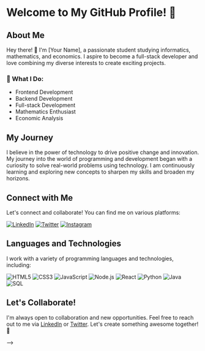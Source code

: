 # Welcome to My GitHub Profile! 🚀

## About Me

Hey there! 👋 I'm [Your Name], a passionate student studying informatics, mathematics, and economics. I aspire to become a full-stack developer and love combining my diverse interests to create exciting projects.

### 🌟 What I Do:
- Frontend Development
- Backend Development
- Full-stack Development
- Mathematics Enthusiast
- Economic Analysis

## My Journey

I believe in the power of technology to drive positive change and innovation. My journey into the world of programming and development began with a curiosity to solve real-world problems using technology. I am continuously learning and exploring new concepts to sharpen my skills and broaden my horizons.

## Connect with Me

Let's connect and collaborate! You can find me on various platforms:

[![LinkedIn](https://img.shields.io/badge/LinkedIn-Connect-blue?logo=linkedin&style=for-the-badge)](https://www.linkedin.com/in/your-linkedin-profile/)
[![Twitter](https://img.shields.io/badge/Twitter-Follow-1DA1F2?logo=twitter&style=for-the-badge)](https://twitter.com/your-twitter-handle)
[![Instagram](https://img.shields.io/badge/Instagram-Follow-E4405F?logo=instagram&style=for-the-badge)](https://www.instagram.com/your-instagram-handle/)

## Languages and Technologies

I work with a variety of programming languages and technologies, including:

![HTML5](https://img.shields.io/badge/-HTML5-E34F26?style=for-the-badge&logo=html5&logoColor=ffffff)
![CSS3](https://img.shields.io/badge/-CSS3-1572B6?style=for-the-badge&logo=css3)
![JavaScript](https://img.shields.io/badge/-JavaScript-F7DF1E?style=for-the-badge&logo=javascript&logoColor=000000)
![Node.js](https://img.shields.io/badge/-Node.js-43853D?style=for-the-badge&logo=node.js&logoColor=ffffff)
![React](https://img.shields.io/badge/-React-61DAFB?style=for-the-badge&logo=react&logoColor=ffffff)
![Python](https://img.shields.io/badge/-Python-3776AB?style=for-the-badge&logo=python&logoColor=ffffff)
![Java](https://img.shields.io/badge/-Java-007396?style=for-the-badge&logo=java&logoColor=ffffff)
![SQL](https://img.shields.io/badge/-SQL-4479A1?style=for-the-badge&logo=postgresql&logoColor=ffffff)

## Let's Collaborate!

I'm always open to collaboration and new opportunities. Feel free to reach out to me via [LinkedIn](https://www.linkedin.com/in/your-linkedin-profile/) or [Twitter](https://twitter.com/your-twitter-handle). Let's create something awesome together! 🚀

-->
